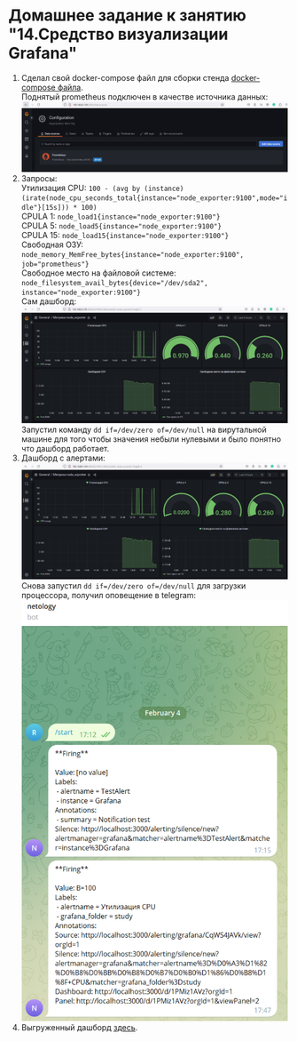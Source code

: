 # Домашнее задание к занятию "14.Средство визуализации Grafana"
1. Сделал свой docker-compose файл для сборки стенда [docker-compose файла](./docker-compose/monitoring.yml).  
   Поднятый prometheus подключен в качестве источника данных:  
   ![grafana data sources](./pictures/grafana%20data%20sources.PNG)
2. Запросы:  
   Утилизация CPU: ```100 - (avg by (instance) (irate(node_cpu_seconds_total{instance="node_exporter:9100",mode="idle"}[15s])) * 100)```  
   CPULA 1: ```node_load1{instance="node_exporter:9100"}```  
   CPULA 5: ```node_load5{instance="node_exporter:9100"}```  
   CPULA 15: ```node_load15{instance="node_exporter:9100"}```  
   Свободная ОЗУ: ```node_memory_MemFree_bytes{instance="node_exporter:9100", job="prometheus"}```  
   Свободное место на файловой системе: ```node_filesystem_avail_bytes{device="/dev/sda2", instance="node_exporter:9100"}```  
   Сам дашборд:  
   ![grafana dashboard](./pictures/grafana%20dashboard.PNG)  
   Запустил команду ```dd if=/dev/zero of=/dev/null``` на вирутальной машине для того чтобы значения небыли нулевыми и было понятно что дашборд работает.
3. Дашборд с алертами:  
   ![grafana dashboard 2](./pictures/grafana%20dashboard%202.PNG)  
   Снова запустил ```dd if=/dev/zero of=/dev/null``` для загрузки процессора, получил оповещение в telegram:  
   ![telegram notification](./pictures/telegram%20notification.PNG)
4. Выгруженный дашборд [здесь](./dashboard/my_dashboard.json).